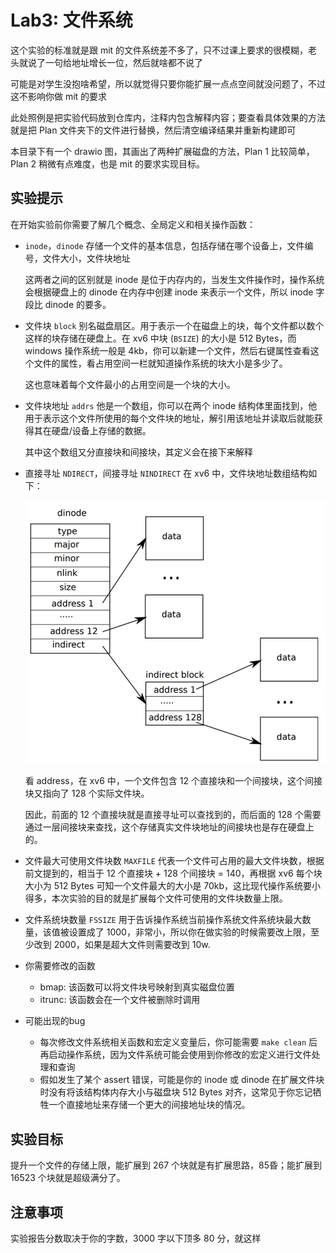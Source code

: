# Lab3: 文件系统

这个实验的标准就是跟 mit 的文件系统差不多了，只不过课上要求的很模糊，老头就说了一句给地址增长一位，然后就啥都不说了

可能是对学生没抱啥希望，所以就觉得只要你能扩展一点点空间就没问题了，不过这不影响你做 mit 的要求

此处照例是把实验代码放到仓库内，注释内包含解释内容；要查看具体效果的方法就是把 Plan 文件夹下的文件进行替换，然后清空编译结果并重新构建即可

本目录下有一个 drawio 图，其画出了两种扩展磁盘的方法，Plan 1 比较简单，Plan 2 稍微有点难度，也是 mit 的要求实现目标。

## 实验提示

在开始实验前你需要了解几个概念、全局定义和相关操作函数：

- `inode`，`dinode` 
  存储一个文件的基本信息，包括存储在哪个设备上，文件编号，文件大小，文件块地址

  这两者之间的区别就是 inode 是位于内存内的，当发生文件操作时，操作系统会根据硬盘上的 dinode 在内存中创建 inode 来表示一个文件，所以 inode 字段比 dinode 的要多。

- 文件块 `block`
  别名磁盘扇区。用于表示一个在磁盘上的块，每个文件都以数个这样的块存储在硬盘上。在 xv6 中块 (`BSIZE`) 的大小是 512 Bytes，而 windows 操作系统一般是 4kb，你可以新建一个文件，然后右键属性查看这个文件的属性，看占用空间一栏就知道操作系统的块大小是多少了。

  这也意味着每个文件最小的占用空间是一个块的大小。

- 文件块地址 `addrs`
  他是一个数组，你可以在两个 inode 结构体里面找到，他用于表示这个文件所使用的每个文件块的地址，解引用该地址并读取后就能获得其在硬盘/设备上存储的数据。

  其中这个数组又分直接块和间接块，其定义会在接下来解释

- 直接寻址 `NDIRECT`，间接寻址 `NINDIRECT`
  在 xv6 中，文件块地址数组结构如下：

  ![](./images/dinode.png)

  看 address，在 xv6 中，一个文件包含 12 个直接块和一个间接块，这个间接块又指向了 128 个实际文件块。

  因此，前面的 12 个直接块就是直接寻址可以查找到的，而后面的 128 个需要通过一层间接块来查找，这个存储真实文件块地址的间接块也是存在硬盘上的。

- 文件最大可使用文件块数 `MAXFILE`
  代表一个文件可占用的最大文件块数，根据前文提到的，相当于 12 个直接块 + 128 个间接块 = 140，再根据 xv6 每个块大小为 512 Bytes 可知一个文件最大的大小是 70kb，这比现代操作系统要小得多，本次实验的目的就是扩展每个文件可使用的文件块数量上限。

- 文件系统块数量 `FSSIZE`
  用于告诉操作系统当前操作系统文件系统块最大数量，该值被设置成了 1000，非常小，所以你在做实验的时候需要改上限，至少改到 2000，如果是超大文件则需要改到 10w.

- 你需要修改的函数
  - bmap: 该函数可以将文件块号映射到真实磁盘位置
  - itrunc: 该函数会在一个文件被删除时调用

- 可能出现的bug
  - 每次修改文件系统相关函数和宏定义变量后，你可能需要 `make clean` 后再启动操作系统，因为文件系统可能会使用到你修改的宏定义进行文件处理和查询
  - 假如发生了某个 assert 错误，可能是你的 inode 或 dinode 在扩展文件块时没有将该结构体内存大小与磁盘块 512 Bytes 对齐，这常见于你忘记牺牲一个直接地址来存储一个更大的间接地址块的情况。

## 实验目标

提升一个文件的存储上限，能扩展到 267 个块就是有扩展思路，85昏；能扩展到 16523 个块就是超级满分了。

## 注意事项

实验报告分数取决于你的字数，3000 字以下顶多 80 分，就这样